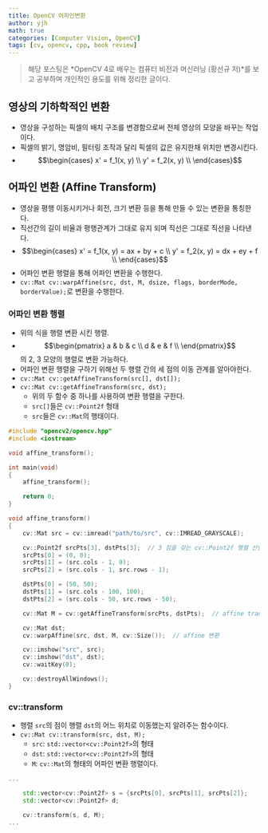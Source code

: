 ```yaml
---
title: OpenCV 어파인변환
author: yjh
math: true
categories: [Computer Vision, OpenCV]
tags: [cv, opencv, cpp, book review]
---
```


> 해당 포스팅은 *OpenCV 4로 배우는 컴퓨터 비전과 머신러닝 (황선규 저)*를 보고 공부하며 개인적인 용도를 위해 정리한 글이다.

## 영상의 기하학적인 변환

- 영상을 구성하는 픽셀의 배치 구조를 변경함으로써 전체 영상의 모양을 바꾸는 작업이다.
- 픽셀의 밝기, 명암비, 필터링 조작과 달리 픽셀의 값은 유지한채 위치만 변경시킨다.
- $$\begin{cases}
    x' = f_1(x, y) \\
    y' = f_2(x, y) \\
    \end{cases}$$

## 어파인 변환 (Affine Transform)

- 영상을 평행 이동시키거나 회전, 크기 변환 등을 통해 만들 수 있는 변환을 통칭한다.
- 직선간의 길이 비율과 평행관계가 그대로 유지 되며 직선은 그대로 직선을 나타낸다.
- $$\begin{cases}
    x' = f_1(x, y) = ax + by + c \\
    y' = f_2(x, y) = dx + ey + f \\
    \end{cases}$$
- 어파인 변환 행렬을 통해 어파인 변환을 수행한다.
- `cv::Mat cv::warpAffine(src, dst, M, dsize, flags, borderMode, borderValue);`로 변환을 수행한다.

### 어파인 변환 행렬

- 위의 식을 행렬 변환 시킨 행렬.
- $$\begin{pmatrix}
    a & b & c \\
    d & e & f \\
    \end{pmatrix}$$의 2, 3 모양의 행렬로 변환 가능하다.
- 어파인 변환 행렬을 구하기 위해선 두 행렬 간의 세 점의 이동 관계를 알아야한다.
- `cv::Mat cv::getAffineTransform(src[], dst[]);`
- `cv::Mat cv::getAffineTransform(src, dst);`
  - 위의 두 함수 중 하나를 사용하여 변환 행렬을 구한다.
  - `src[]`들은 `cv::Point2f` 형태
  - `src`들은 `cv::Mat`의 행태이다.

```cpp
#include "opencv2/opencv.hpp"
#include <iostream>

void affine_transform();

int main(void)
{
    affine_transform();

    return 0;
}

void affine_transform()
{
    cv::Mat src = cv::imread("path/to/src", cv::IMREAD_GRAYSCALE);

    cv::Point2f srcPts[3], dstPts[3];  // 3 점을 갖는 cv::Point2f 행렬 선언
    srcPts[0] = (0, 0);
    srcPts[1] = (src.cols - 1, 0);
    srcPts[2] = (src.cols - 1, src.rows - 1);

    dstPts[0] = (50, 50);
    dstPts[1] = (src.cols - 100, 100);
    dstPts[2] = (src.cols - 50, src.rows - 50);

    cv::Mat M = cv::getAffineTransform(srcPts, dstPts);  // affine transform matrix 를 얻는다.

    cv::Mat dst;
    cv::warpAffine(src, dst, M, cv::Size());  // affine 변환

    cv::imshow("src", src);
    cv::imshow("dst", dst);
    cv::waitKey(0);

    cv::destroyAllWindows();
}
```

### cv::transform

- 행렬 `src`의 점이 행렬 `dst`의 어느 위치로 이동했는지 알려주는 함수이다.
- `cv::Mat cv::transform(src, dst, M);`
  - `src`: `std::vector<cv::Point2f>`의 형태
  - `dst`: `std::vector<cv::Point2f>`의 형태
  - `M`: `cv::Mat`의 형태의 어파인 변환 행렬이다.

```cpp
...

    std::vector<cv::Point2f> s = {srcPts[0], srcPts[1], srcPts[2]};
    std::vector<cv::Point2f> d;

    cv::transform(s, d, M);
...
```
